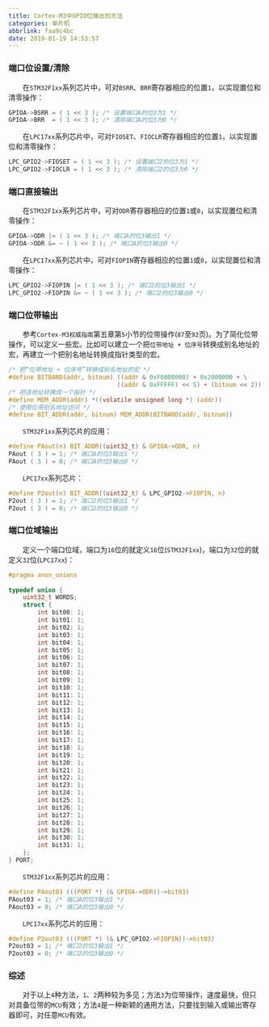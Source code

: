 ```yaml
---
title: Cortex-M3中GPIO位输出的方法
categories: 单片机
abbrlink: faa9c4bc
date: 2019-01-19 14:53:57
---
```

### 端口位设置/清除

&emsp;&emsp;在`STM32F1xx`系列芯片中，可对`BSRR`、`BRR`寄存器相应的位置`1`，以实现置位和清零操作：<!--more-->

``` c
GPIOA->BSRR = ( 1 << 3 ); /* 设置端口A的位3为1 */
GPIOA->BRR  = ( 1 << 3 ); /* 清除端口A的位3为0 */
```

&emsp;&emsp;在`LPC17xx`系列芯片中，可对`FIOSET`、`FIOCLR`寄存器相应的位置`1`，以实现置位和清零操作：

``` c
LPC_GPIO2->FIOSET = ( 1 << 3 ); /* 设置端口2的位3为1 */
LPC_GPIO2->FIOCLR = ( 1 << 3 ); /* 清除端口2的位3为0 */
```

### 端口直接输出

&emsp;&emsp;在`STM32F1xx`系列芯片中，可对`ODR`寄存器相应的位置`1`或`0`，以实现置位和清零操作：

``` c
GPIOA->ODR |= ( 1 << 3 ); /* 端口A的位3输出1 */
GPIOA->ODR &= ~ ( 1 << 3 ); /* 端口A的位3输出0 */
```

&emsp;&emsp;在`LPC17xx`系列芯片中，可对`FIOPIN`寄存器相应的位置`1`或`0`，以实现置位和清零操作：

``` c
LPC_GPIO2->FIOPIN |= ( 1 << 3 ); /* 端口2的位3输出1 */
LPC_GPIO2->FIOPIN &= ~ ( 1 << 3 ); /* 端口2的位3输出0 */
```

### 端口位带输出

&emsp;&emsp;参考`Cortex-M3权威指南`第五章第`5`小节的位带操作(`87`至`92`页)。为了简化位带操作，可以定义一些宏。比如可以建立一个把`位带地址 + 位序号`转换成别名地址的宏，再建立一个把别名地址转换成指针类型的宏。

``` c
/* 把“位带地址 + 位序号”转换成别名地址的宏 */
#define BITBAND(addr, bitnum) ((addr & 0xF0000000) + 0x2000000 + \
                              ((addr & 0xFFFFF) << 5) + (bitnum << 2))
/* 把该地址转换成一个指针 */
#define MEM_ADDR(addr) *((volatile unsigned long *) (addr))
/* 使用位带别名地址访问 */
#define BIT_ADDR(addr, bitnum) MEM_ADDR(BITBAND(addr, bitnum))
```

&emsp;&emsp;`STM32F1xx`系列芯片的应用：

``` c
#define PAout(n) BIT_ADDR((uint32_t) & GPIOA->ODR, n)
PAout ( 3 ) = 1; /* 端口A的位3输出1 */
PAout ( 3 ) = 0; /* 端口A的位3输出0 */
```

&emsp;&emsp;`LPC17xx`系列芯片：

``` c
#define P2out(n) BIT_ADDR((uint32_t) & LPC_GPIO2->FIOPIN, n)
P2out ( 3 ) = 1; /* 端口2的位3输出1 */
P2out ( 3 ) = 0; /* 端口2的位3输出0 */
```

### 端口位域输出

&emsp;&emsp;定义一个端口位域，端口为`16`位的就定义`16`位(`STM32F1xx`)，端口为`32`位的就定义`32`位(`LPC17xx`)：

``` c
#pragma anon_unions
​
typedef union {
    uint32_t WORDS;
    struct {
        int bit00: 1;
        int bit01: 1;
        int bit02: 1;
        int bit03: 1;
        int bit04: 1;
        int bit05: 1;
        int bit06: 1;
        int bit07: 1;
        int bit08: 1;
        int bit09: 1;
        int bit10: 1;
        int bit11: 1;
        int bit12: 1;
        int bit13: 1;
        int bit14: 1;
        int bit15: 1;
        int bit16: 1;
        int bit17: 1;
        int bit18: 1;
        int bit19: 1;
        int bit20: 1;
        int bit21: 1;
        int bit22: 1;
        int bit23: 1;
        int bit24: 1;
        int bit25: 1;
        int bit26: 1;
        int bit27: 1;
        int bit28: 1;
        int bit29: 1;
        int bit30: 1;
        int bit31: 1;
    };
} PORT;
```

&emsp;&emsp;`STM32F1xx`系列芯片的应用：

``` c
#define PAout03 (((PORT *) (& GPIOA->ODR))->bit03)
PAout03 = 1; /* 端口A的位3输出1 */
PAout03 = 0; /* 端口A的位3输出0 */
```

&emsp;&emsp;`LPC17xx`系列芯片的应用：

``` c
#define P2out03 (((PORT *) (& LPC_GPIO2->FIOPIN))->bit03)
P2out03 = 1; /* 端口2的位3输出1 */
P2out03 = 0; /* 端口2的位3输出0 */
```

### 综述

&emsp;&emsp;对于以上`4`种方法，`1`、`2`两种较为多见；方法`3`为位带操作，速度最快，但只对具备位带的`MCU`有效；方法`4`是一种新颖的通用方法，只要找到输入或输出寄存器即可，对任意`MCU`有效。